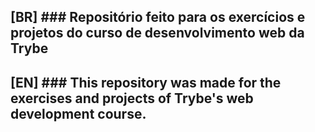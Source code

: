 ## [BR] ### Repositório feito para os exercícios e projetos do curso de desenvolvimento web da Trybe

## [EN] ### This repository was made for the exercises and projects of Trybe's web development course.